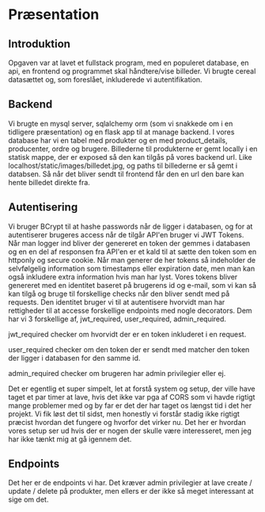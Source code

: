 # Præsentation

## Introduktion

Opgaven var at lavet et fullstack program, med en populeret database, en api, en frontend og programmet skal håndtere/vise billeder. Vi brugte cereal datasættet og, som foreslået, inkluderede vi autentifikation.

## Backend

Vi brugte en mysql server, sqlalchemy orm (som vi snakkede om i en tidligere præsentation) og en flask app til at manage backend.
I vores database har vi en tabel med produkter og en med product_details, producenter, ordre og brugere. 
Billederne til produkterne er gemt locally i en statisk mappe, der er exposed så den kan tilgås på vores backend url. Like localhost/static/images/billedet.jpg, og paths til billederne er så gemt i databsen. Så når det bliver sendt til frontend får den en url den bare kan hente billedet direkte fra.

## Autentisering

Vi bruger BCrypt til at hashe passwords når de ligger i databasen, og for at autentiserer brugeres access når de tilgår API'en bruger vi JWT Tokens. Når man logger ind bliver der genereret en token der gemmes i databasen og en en del af responsen fra API'en er et kald til at sætte den token som en httponly og secure cookie. 
Når man generer de her tokens så indeholder de selvfølgelig information som timestamps eller expiration date, men man kan også inkludere extra information hvis man har lyst. Vores tokens bliver genereret med en identitet baseret på brugerens id og e-mail, som vi kan så kan tilgå og bruge til forskellige checks når den bliver sendt med på requests. 
Den identitet bruger vi til at autentisere hvorvidt man har rettigheder til at accesse forskellige endpoints med nogle decorators. Dem har vi 3 forskellige af, jwt_required, user_required, admin_required. 

jwt_required checker om hvorvidt der er en token inkluderet i en request.

user_required checker om den token der er sendt med matcher den token der ligger i databasen for den samme id.

admin_required checker om brugeren har admin privilegier eller ej.

Det er egentlig et super simpelt, let at forstå system og setup, der ville have taget et par timer at lave, hvis det ikke var pga af CORS som vi havde rigtigt mange problemer med og by far er det der har taget os længst tid i det her projekt. Vi fik løst det til sidst, men honestly vi forstår stadig ikke rigtigt præcist hvordan det fungere og hvorfor det virker nu. Det her er hvordan vores setup ser ud hvis der er nogen der skulle være interesseret, men jeg har ikke tænkt mig at gå igennem det.

## Endpoints
Det her er de endpoints vi har. Det kræver admin privilegier at lave create / update / delete på produkter, men ellers er der ikke så meget interessant at sige om det.
